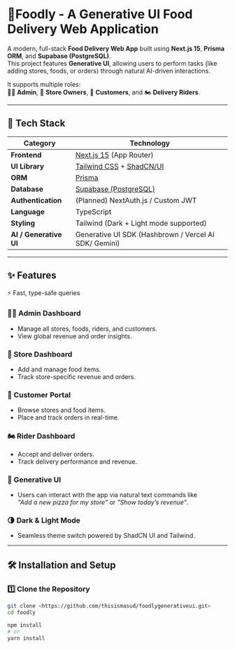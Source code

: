 # 🍔Foodly - A Generative UI Food Delivery Web Application

A modern, full-stack **Food Delivery Web App** built using **Next.js 15**, **Prisma ORM**, and **Supabase (PostgreSQL)**.  
This project features **Generative UI**, allowing users to perform tasks (like adding stores, foods, or orders) through natural AI-driven interactions.

It supports multiple roles:  
🧑‍💼 **Admin**, 🏪 **Store Owners**, 🍴 **Customers**, and 🏍️ **Delivery Riders**.

---

## 🚀 Tech Stack

| Category               | Technology                                                                   |
| ---------------------- | ---------------------------------------------------------------------------- |
| **Frontend**           | [Next.js 15](https://nextjs.org) (App Router)                                |
| **UI Library**         | [Tailwind CSS](https://tailwindcss.com) + [ShadCN/UI](https://ui.shadcn.com) |
| **ORM**                | [Prisma](https://www.prisma.io)                                              |
| **Database**           | [Supabase (PostgreSQL)](https://supabase.com)                                |
| **Authentication**     | (Planned) NextAuth.js / Custom JWT                                           |
| **Language**           | TypeScript                                                                   |
| **Styling**            | Tailwind (Dark + Light mode supported)                                       |
| **AI / Generative UI** | Generative UI SDK (Hashbrown / Vercel AI SDK/ Gemini)                        |

---

## ✨ Features

⚡ Fast, type-safe queries

### 👨‍💼 Admin Dashboard

- Manage all stores, foods, riders, and customers.
- View global revenue and order insights.

### 🏪 Store Dashboard

- Add and manage food items.
- Track store-specific revenue and orders.

### 🍴 Customer Portal

- Browse stores and food items.
- Place and track orders in real-time.

### 🏍️ Rider Dashboard

- Accept and deliver orders.
- Track delivery performance and revenue.

### 🤖 Generative UI

- Users can interact with the app via natural text commands like  
  _"Add a new pizza for my store"_ or _"Show today’s revenue"_.

### 🌗 Dark & Light Mode

- Seamless theme switch powered by ShadCN UI and Tailwind.

---

## 🛠️ Installation and Setup

### 1️⃣ Clone the Repository

```bash
git clone <https://github.com/thisismasud/foodlygenerativeui.git>
cd foodly

npm install
# or
yarn install
```
